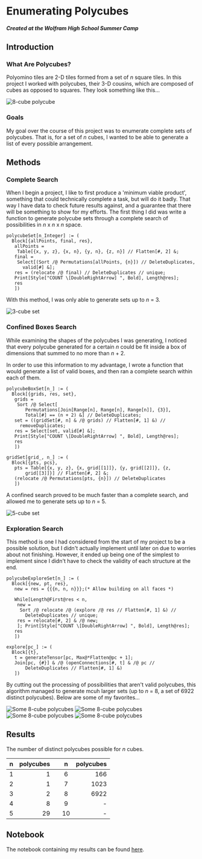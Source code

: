 # Enumerating Polycubes
##### *Created at the Wolfram High School Summer Camp*

## Introduction
### What Are Polycubes?
Polyomino tiles are 2-D tiles formed from a set of *n* square tiles. In this project I worked with polycubes, their 3-D cousins, which are composed of cubes as opposed to squares. They look something like this...

![8-cube polycube][1]

### Goals
My goal over the course of this project was to enumerate complete sets of polycubes. That is, for a set of *n* cubes, I wanted to be able to generate a list of every possible arrangement.

## Methods
### Complete Search
When I begin a project, I like to first produce a 'minimum viable product', something that could technically complete a task, but will do it badly. That way I have data to check future results against, and a guarantee that there will be something to show for my efforts. The first thing I did was write a function to generate polycube sets through a complete search of possibilities in *n* x *n* x *n* space. 

    polycubeSet[n_Integer] := (
      Block[{allPoints, final, res}, 
       allPoints = 
        Table[{x, y, z}, {x, n}, {y, n}, {z, n}] // Flatten[#, 2] &;
       final = 
        Select[(Sort /@ Permutations[allPoints, {n}]) // DeleteDuplicates,
          valid[#] &];
       res = (relocate /@ final) // DeleteDuplicates // unique;
       Print[Style["COUNT \[DoubleRightArrow] ", Bold], Length@res];
       res
       ])
       
With this method, I was only able to generate sets up to *n* = 3.

![3-cube set][2]

### Confined Boxes Search
While examining the shapes of the polycubes I was generating, I noticed that every polycube generated for a certain *n* could be fit inside a box of dimensions that summed to no more than *n* + 2. 

In order to use this information to my advantage, I wrote a function that would generate a list of valid boxes, and then ran a complete search within each of them. 

    polycubeBoxSet[n_] := (
      Block[{grids, res, set},
       grids = 
        Sort /@ Select[
           Permutations[Join[Range[n], Range[n], Range[n]], {3}], 
           Total[#] == (n + 2) &] // DeleteDuplicates;
       set = ((gridSet[#, n] & /@ grids) // Flatten[#, 1] &) // 
         removeDuplicates;
       res = Select[set, valid[#] &];
       Print[Style["COUNT \[DoubleRightArrow] ", Bold], Length@res];
       res
       ])

    gridSet[grid_, n_] := (
      Block[{pts, pcs}, 
       pts = Table[{x, y, z}, {x, grid[[1]]}, {y, grid[[2]]}, {z, 
           grid[[3]]}] // Flatten[#, 2] &;
       (relocate /@ Permutations[pts, {n}]) // DeleteDuplicates
       ])      
A confined search proved to be much faster than a complete search, and allowed me to generate sets up to *n* = 5.

![5-cube set][3]

### Exploration Search
This method is one I had considered from the start of my project to be a possible solution, but I didn't actually implement until later on due to worries about not finishing. However, it ended up being one of the simplest to implement since I didn't have to check the validity of each structure at the end.
    
    polycubeExploreSet[n_] := (
      Block[{new, pt, res},
       new = res = {{{n, n, n}}};(* Allow building on all faces *)
       
       While[Length@First@res < n,
        new = 
         Sort /@ relocate /@ (explore /@ res // Flatten[#, 1] &) // 
           DeleteDuplicates // unique;
        res = relocate[#, 2] & /@ new;
        ]; Print[Style["COUNT \[DoubleRightArrow] ", Bold], Length@res]; 
       res
       ])
   
    explore[pc_] := (
      Block[{t},
       t = generateTensor[pc, Max@*Flatten@pc + 1];
       Join[pc, {#}] & /@ (openConnections[#, t] & /@ pc // 
           DeleteDuplicates // Flatten[#, 1] &) 
       ])
By cutting out the processing of possibilities that aren't valid polycubes, this algorithm managed to generate mcuh larger sets (up to *n* = 8, a set of 6922 distinct polycubes). Below are some of my favorites...

![Some 8-cube polycubes][4]
![Some 8-cube polycubes][5]
![Some 8-cube polycubes][6]
![Some 8-cube polycubes][7]

## Results
The number of distinct polycubes possible for *n* cubes.

| n 	| polycubes 	|   	| n  	| polycubes 	|
|:---:	|-----------:	|---	|:----:	|---------:	|
| 1 	|         1 	|   	| 6  	|       166 	|
| 2 	|         1 	|   	| 7  	|      1023 	|
| 3 	|         2 	|   	| 8  	|      6922 	|
| 4 	|         8 	|   	| 9  	|       - 	|
| 5 	|        29 	|   	| 10 	|       - 	|

## Notebook
The notebook containing my results can be found <a href="https://github.com/noelle-crawfish/Enumerating-Polycubes/tree/master/Final%20Project/Final%20Submission">here</a>.


[1]: https://github.com/noelle-crawfish/Enumerating-Polycubes/blob/master/Wolfram%20Community%20Post/images/8cube.png?raw=true
[2]: https://github.com/noelle-crawfish/Enumerating-Polycubes/blob/master/Wolfram%20Community%20Post/images/3cube.png?raw=true
[3]: https://github.com/noelle-crawfish/Enumerating-Polycubes/blob/master/Wolfram%20Community%20Post/images/5cubes.png?raw=true
[4]: https://github.com/noelle-crawfish/Enumerating-Polycubes/blob/master/Wolfram%20Community%20Post/images/8cubes1.png?raw=true
[5]: https://github.com/noelle-crawfish/Enumerating-Polycubes/blob/master/Wolfram%20Community%20Post/images/8cubes2.png?raw=true
[6]: https://github.com/noelle-crawfish/Enumerating-Polycubes/blob/master/Wolfram%20Community%20Post/images/8cubes3.png?raw=true
[7]: https://github.com/noelle-crawfish/Enumerating-Polycubes/blob/master/Wolfram%20Community%20Post/images/8cubes4.png?raw=true
